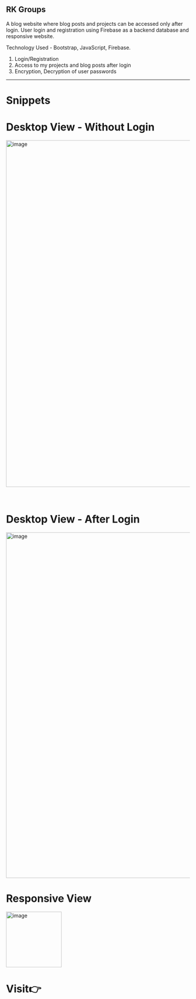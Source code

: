 ## RK Groups 
A blog website where blog posts and projects can be accessed only after login. User login
and registration using Firebase as a backend database and responsive website.

Technology Used - Bootstrap, JavaScript, Firebase.  

1. Login/Registration
2. Access to my projects and blog posts after login
3. Encryption, Decryption of user passwords
---
# Snippets
# Desktop View - Without Login

<img style="margin-bottom:2rem" width="948" alt="image" src="https://github.com/kiran2023/RkGroups/assets/88279441/257e5042-f049-4262-8edf-72d05d2d84ac">

# Desktop View - After Login

<img width="945" alt="image" src="https://github.com/kiran2023/RkGroups/assets/88279441/b7eaee5c-4ec6-458e-ad85-264c36655612">

# Responsive View

<img width="152" alt="image" src="https://github.com/kiran2023/RkGroups/assets/88279441/30cb38ee-e068-4d61-836c-86bf8af5ce32">


# Visit👉 <a href="https://kiran2023.github.io/RkGroups" targert="_blank"></a>
